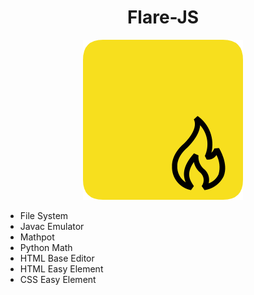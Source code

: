 <h1 align="center">Flare-JS</h1>
<p align="center"><img src="https://github.com/kayyraa/Flare-JS/blob/main/resources/icon.png" alt="Flare-JS Icon"></p>

- File System
- Javac Emulator
- Mathpot
- Python Math
- HTML Base Editor
- HTML Easy Element
- CSS Easy Element
